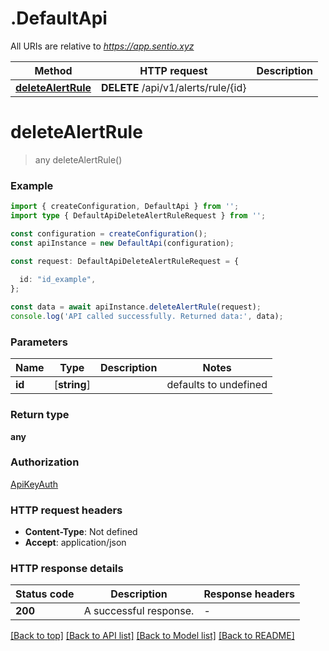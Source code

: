 # .DefaultApi

All URIs are relative to *https://app.sentio.xyz*

Method | HTTP request | Description
------------- | ------------- | -------------
[**deleteAlertRule**](DefaultApi.md#deleteAlertRule) | **DELETE** /api/v1/alerts/rule/{id} | 


# **deleteAlertRule**
> any deleteAlertRule()


### Example


```typescript
import { createConfiguration, DefaultApi } from '';
import type { DefaultApiDeleteAlertRuleRequest } from '';

const configuration = createConfiguration();
const apiInstance = new DefaultApi(configuration);

const request: DefaultApiDeleteAlertRuleRequest = {
  
  id: "id_example",
};

const data = await apiInstance.deleteAlertRule(request);
console.log('API called successfully. Returned data:', data);
```


### Parameters

Name | Type | Description  | Notes
------------- | ------------- | ------------- | -------------
 **id** | [**string**] |  | defaults to undefined


### Return type

**any**

### Authorization

[ApiKeyAuth](README.md#ApiKeyAuth)

### HTTP request headers

 - **Content-Type**: Not defined
 - **Accept**: application/json


### HTTP response details
| Status code | Description | Response headers |
|-------------|-------------|------------------|
**200** | A successful response. |  -  |

[[Back to top]](#) [[Back to API list]](README.md#documentation-for-api-endpoints) [[Back to Model list]](README.md#documentation-for-models) [[Back to README]](README.md)



